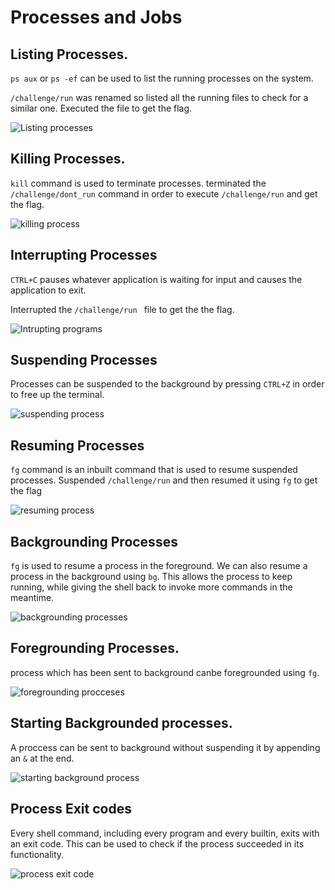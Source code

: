 # Processes and Jobs
## Listing Processes.
``ps aux`` or ``ps -ef`` can be used to list the running processes on the system.  

`/challenge/run` was renamed so listed all the running files to check for a similar one. Executed the file to get the flag.

![Listing processes](https://github.com/user-attachments/assets/ad1b90e6-abca-4efb-8d87-bf00a159af90)


## Killing Processes.
`kill` command is used to terminate processes. 
terminated the `/challenge/dont_run` command in order to execute `/challenge/run` and get the flag.

![killing process](https://github.com/user-attachments/assets/29681ee3-ea9e-481b-a8fa-fd8a487b8f3b)


## Interrupting Processes 
`CTRL+C` pauses whatever application is waiting for input and causes the application to exit. 

Interrupted the ``/challenge/run `` file to get the the flag.

![Intrupting programs](https://github.com/user-attachments/assets/ee2b9dc0-7eae-4dac-b534-4c64c50d6ec4)


## Suspending Processes 
Processes can be suspended to the background by pressing `CTRL+Z` in order to free up the terminal.

![suspending process](https://github.com/user-attachments/assets/92dc9636-5980-479a-ae6c-6eee7e6afd09)


## Resuming Processes 
`fg` command is an inbuilt command that is used to resume suspended processes. 
Suspended `/challenge/run` and then resumed it using `fg` to get the flag

![resuming process](https://github.com/user-attachments/assets/424c08b2-b97a-4a8a-9ee3-ee7453ffd424)


## Backgrounding Processes

``fg`` is used to resume a process in the foreground. We can also resume a process in the background using ``bg``. This allows the process to keep running, while giving the shell back to invoke more commands in the meantime. 

![backgrounding processes](https://github.com/user-attachments/assets/c9e5cdd7-d9d3-476a-a5cd-ec3dc2616b97)


## Foregrounding Processes. 
process which has been sent to background canbe foregrounded using `fg`.

![foregrounding procceses](https://github.com/user-attachments/assets/2e19f5ee-dd97-4e9f-a345-ab5aa622ef57)


## Starting Backgrounded processes. 

A proccess can be sent to background without suspending it by appending an `&` at the end.

![starting background process](https://github.com/user-attachments/assets/52c32e8e-7966-467f-96b0-c00f0db3f116)

## Process Exit codes

Every shell command, including every program and every builtin, exits with an exit code. This can be used  to check if the process succeeded in its functionality.


![process exit code](https://github.com/user-attachments/assets/5ce9d4eb-a8b5-45b2-a0d7-a10e48135214)

